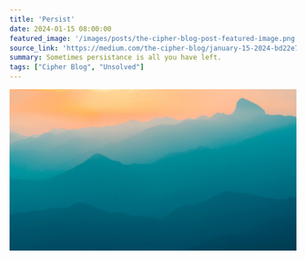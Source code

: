 ```yaml
---
title: 'Persist'
date: 2024-01-15 08:00:00
featured_image: '/images/posts/the-cipher-blog-post-featured-image.png'
source_link: 'https://medium.com/the-cipher-blog/january-15-2024-bd22e7481daf'
summary: Sometimes persistance is all you have left.
tags: ["Cipher Blog", "Unsolved"]
---
```


![](/images/demo/demo-landscape.jpg)